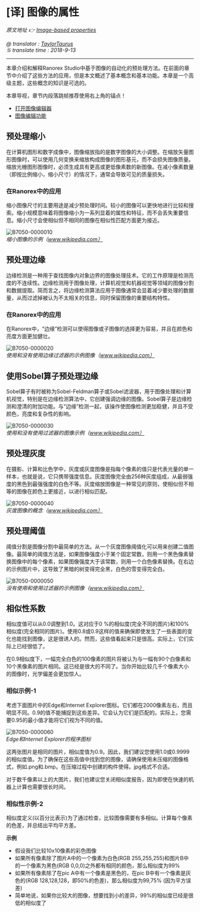 # [译] 图像的属性

*原文地址 👉 [Image-based properties][0]*

*@ translator : [TaylorTaurus](https://github.com/taylortaurus)*    
*♋ translate time : 2018-9-13*    

---

本章介绍和解释R​​anorex Studio中基于图像的自动化的预处理方法。在前面的章节中介绍了这些方法的应用，但是本文概述了基本概念和基本功能。本章是一个高级主题，这些概念的知识是可选的。

本章导视，章节内段落跳帧推荐使用右上角的锚点！

- [打开图像编辑器](##打开图像编辑器)
- [图像编辑功能](##图像编辑功能)

## 预处理缩小

在计算机图形和数字成像中，图像缩放指的是数字图像的大小调整。在缩放矢量图形图像时，可以使用几何变换来缩放构成图像的图形基元，而不会损失图像质量。缩放光栅图形图像时，必须生成具有更高或更低像素数的新图像。在减小像素数量（即按比例缩小，缩小尺寸）的情况下，通常会导致可见的质量损失。

### 在Ranorex中的应用  

缩小图像尺寸的主要用途是减少预处理时间。较小的图像可以更快地进行比较和搜索。缩小规模意味着将图像缩小为一系列显着的属性和特征，而不会丢失重要信息。缩小尺寸会使相似但不相同的图像在相似性匹配方面更为接近。

![B7050-0000010](https://gitee.com/taylortaurus/RX_UserGuide_GitBook_Picbed/raw/master/Image-basedAutomation/B7050-0000010.png)  
*缩小图像的示例（www.wikipedia.com）*  

## 预处理边缘  

边缘检测是一种用于查找图像内对象边界的图像处理技术。它的工作原理是检测亮度的不连续性。边缘检测用于图像处理，计算机视觉和机器视觉等领域的图像分割和数据提取。简而言之，将边缘检测算法应用于图像通常会显着减少要处理的数据量，从而过滤掉被认为不太相关的信息，同时保留图像的重要结构特性。

### 在Ranorex中的应用  

在Ranorex中，“边缘”检测可以使得图像或子图像的选择更为容易，并且在颜色和亮度方面更加健壮。

![B7050-0000020](https://gitee.com/taylortaurus/RX_UserGuide_GitBook_Picbed/raw/master/Image-basedAutomation/B7050-0000020.png)  
*使用和没有使用边缘过滤器的示例图像（www.wikipedia.com）*  

## 使用Sobel算子预处理边缘  

Sobel算子有时被称为Sobel-Feldman算子或Sobel滤波器，用于图像处理和计算机视觉，特别是在边缘检测算法中，它创建强调边缘的图像。Sobel算子是边缘检测和澄清的附加功能。与“边缘”检测一起，该操作使图像检测更加稳健，并且不受颜色，亮度和复杂性的影响。 

![B7050-0000030](https://gitee.com/taylortaurus/RX_UserGuide_GitBook_Picbed/raw/master/Image-basedAutomation/B7050-0000030.png)  
*使用和没有使用过滤器的图像示例（www.wikipedia.com）*  

## 预处理灰度  

在摄影、计算和比色学中，灰度或灰度图像是指每个像素的值只是代表光量的单一样本，也就是说，它只携带强度信息。灰度图像完全由256种灰度组成，从最弱强度的黑色到最强强度的白色不等。灰度缩放图像是一种常见的原则，使相似但不相等的图像在颜色上更接近，以进行相似匹配。  

![B7050-0000040](https://gitee.com/taylortaurus/RX_UserGuide_GitBook_Picbed/raw/master/Image-basedAutomation/B7050-0000040.png)  
*灰度图像的概念（www.wikipedia.com）*  

## 预处理阈值

阈值分割是图像分割中最简单的方法。从一个灰度图像阈值化可以用来创建二值图像。最简单的阈值方法是，如果图像强度小于某个固定常数，则用一个黑色像素替换图像中的每个像素，如果图像强度大于该常数，则用一个白色像素替换。在右边的示例图片中，这导致了黑暗的树变得完全黑，白色的雪变得完全白。  

![B7050-0000050](https://gitee.com/taylortaurus/RX_UserGuide_GitBook_Picbed/raw/master/Image-basedAutomation/B7050-0000050.png)  
*没有使用和使用过滤器的示例图像（www.wikipedia.com）*  

## 相似性系数

相似度值可以从0.0调整到1.0。这对应于0 %的相似度(完全不同的图片)和100%相似度(完全相同的图片)。使用0.8或0.9这样的值来确保即使发生了一些表面的变化也能找到图像，这是很诱人的。然而，这些值看起来只是很高。实际上，它们实际上已经很低了。

在0.9相似度下，一幅完全白色的100像素的图片将被认为与一幅有90个白像素和10个黑像素的图片相同。这已经是很大的不同了。当你开始比较几千个像素大小的图像时，光学偏差会更加惊人。

### 相似示例-1

考虑下面图片中的Edge和Internet Explorer图标。它们都在2000像素左右，而且明显不同。0.9的值不能捕捉到这些差异。它会认为它们是匹配的。实际上，您需要0.95的最小值才能将它们视为不同的值。

![B7050-0000060](https://gitee.com/taylortaurus/RX_UserGuide_GitBook_Picbed/raw/master/Image-basedAutomation/B7050-0000060.png)  
*Edge和Internet Explorer的程序图标*  

这两张图片是相同的图片，相似度值为0.9。因此，我们建议您使用1.0或0.9999的相似度值。为了确保在这些高值中找到您的图像，请确保使用未压缩的图像格式，例如.png和.bmp。在压缩过程中创建的构件使得。jpg格式不合适。

对于数千像素以上的大图片，我们也建议您关闭相似度报告，因为即使在快速的机器上计算也需要很长时间。  

### 相似性示例-2

相似度定义(以百分比表示)为了通过检查，比较图像需要有多相似。计算每个像素的色差，并总结出平均平方差。  

**示例**

- 假设我们比较10x10像素的彩色图像
- 如果所有像素除了图片A中的一个像素为白色(RGB 255,255,255)和图片B中的一个像素为黑色(RGB 0,0,0)之外都有相同的颜色，那么相似度为99%
- 如果所有像素除了在pic A中有一个像素是黑色的，在pic B中有一个像素是灰色的(RGB 128,128,128，即50%的色差)，那么相似度为99,75%
(因为平方误差)
- 简单地说，如果你比较大的图像，想要找到小的差异，99%的相似度已经是很低的相似度了



[0]: https://www.ranorex.com/help/latest/ranorex-studio-advanced/image-based-automation/image-based-properties/
